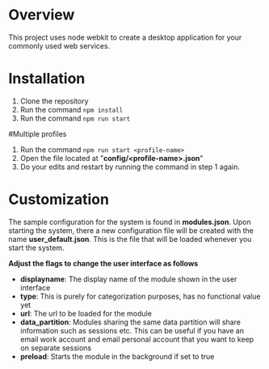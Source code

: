 # Overview
This project uses node webkit to create a desktop application for your commonly used web services.

# Installation
1. Clone the repository
2. Run the command ``` npm install ```
3. Run the command ```npm run start```

#Multiple profiles
1. Run the command ```npm run start <profile-name>```
2. Open the file located at "**config/\<profile-name\>.json**"
3. Do your edits and restart by running the command in step 1 again.

# Customization
The sample configuration for the system is found in **modules.json**. Upon starting the system, there a new configuration file will be created with the name **user_default.json**. This is the file that will be loaded whenever you start the system.

**Adjust the flags to change the user interface as follows**
- **displayname**: The display name of the module shown in the user interface
- **type**: This is purely for categorization purposes, has no functional value yet
- **url**: The url to be loaded for the module
- **data_partition**: Modules sharing the same data partition will share information such as sessions etc. This can be useful if you have an email work account and email personal account that you want to keep on separate sessions
- **preload**: Starts the module in the background if set to true